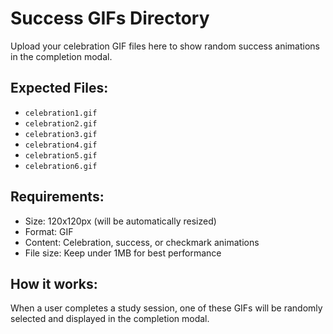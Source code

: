 # Success GIFs Directory

Upload your celebration GIF files here to show random success animations in the completion modal.

## Expected Files:
- `celebration1.gif`
- `celebration2.gif` 
- `celebration3.gif`
- `celebration4.gif`
- `celebration5.gif`
- `celebration6.gif`

## Requirements:
- Size: 120x120px (will be automatically resized)
- Format: GIF
- Content: Celebration, success, or checkmark animations
- File size: Keep under 1MB for best performance

## How it works:
When a user completes a study session, one of these GIFs will be randomly selected and displayed in the completion modal.
